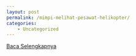 ```yaml
---
layout: post
permalink: /mimpi-melihat-pesawat-helikopter/
categories:
    - Uncategorized
---
```


[Baca Selengkapnya](/09)